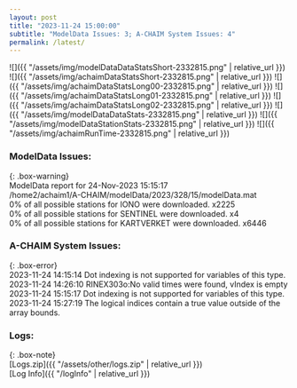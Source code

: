 ```yaml
---
layout: post
title: "2023-11-24 15:00:00"
subtitle: "ModelData Issues: 3; A-CHAIM System Issues: 4"
permalink: /latest/
---
```


![]({{ "/assets/img/modelDataDataStatsShort-2332815.png" | relative_url }})
![]({{ "/assets/img/achaimDataStatsShort-2332815.png" | relative_url }})
![]({{ "/assets/img/achaimDataStatsLong00-2332815.png" | relative_url }})
![]({{ "/assets/img/achaimDataStatsLong01-2332815.png" | relative_url }})
![]({{ "/assets/img/achaimDataStatsLong02-2332815.png" | relative_url }})
![]({{ "/assets/img/modelDataDataStats-2332815.png" | relative_url }})
![]({{ "/assets/img/modelDataStationStats-2332815.png" | relative_url }})
![]({{ "/assets/img/achaimRunTime-2332815.png" | relative_url }})


### ModelData Issues:  
  
{: .box-warning}  
 ModelData report for 24-Nov-2023 15:15:17   
 /home2/achaim1/A-CHAIM/modelData/2023/328/15/modelData.mat   
 0% of all possible stations for IONO were downloaded. x2225   
 0% of all possible stations for SENTINEL were downloaded. x4   
 0% of all possible stations for KARTVERKET were downloaded. x6446   
  
### A-CHAIM System Issues:  
  
{: .box-error}  
2023-11-24 14:15:14 Dot indexing is not supported for variables of this type.  
2023-11-24 14:26:10 RINEX303o:No valid times were found, vIndex is empty  
2023-11-24 15:15:17 Dot indexing is not supported for variables of this type.  
2023-11-24 15:27:19 The logical indices contain a true value outside of the array bounds.  

### Logs:  
  
{: .box-note}  
[Logs.zip]({{ "/assets/other/logs.zip" | relative_url }})  
[Log Info]({{ "/logInfo" | relative_url }})  
